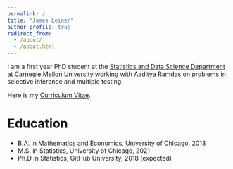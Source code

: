 ```yaml
---
permalink: /
title: "James Leiner"
author_profile: true
redirect_from: 
  - /about/
  - /about.html
---
```


I am a first year PhD student at the [Statistics and Data Science Department at Carnegie Mellon University](http://stat.cmu.edu/) working with [Aaditya Ramdas](http://stat.cmu.edu/~aramdas/) on problems in selective inference and multiple testing. 

Here is my [Curriculum Vitae](https://jamesleiner.github.io/files/jleiner-cv.pdf).

# Education
* B.A. in Mathematics and Economics, University of Chicago, 2013
* M.S. in Statistics, University of Chicago, 2021
* Ph.D in Statistics, GitHub University, 2018 (expected)